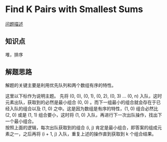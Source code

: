 # Find K Pairs with Smallest Sums

[问题描述](https://leetcode.com/problems/find-k-pairs-with-smallest-sums/)

## 知识点

堆，排序

## 解题思路

解题的关键主要是利用优先队列和两个数组有序的特性。

这里以下标作为说明主题。
先将 (0, 0), (0, 1), (0, 2), (0, 3) ... (0, n) 入队，这时元素出队，获取到的必然是最小组合 (0, 0) 。而下一组最小的组合就会存在于已经入队的组合以及 (1, 0) 之中。这是因为数组是有序的特性，(1, 0) 组合必然比 (2, 0) 或是 (1, 1) 组合要小，这时将 (1, 0) 入队，再进行下一次出队操作，找出下一个最小组合。  
按照上面的逻辑，每次出队获取到的组合 (i, j) 肯定是最小组合，即答案的组成元素之一，之后再将 (i + 1, j) 入队，重复上述的操作直到获取到 k 个组合结果。
